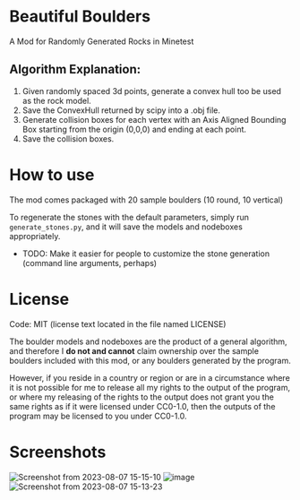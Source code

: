 # Beautiful Boulders

A Mod for Randomly Generated Rocks in Minetest


## Algorithm Explanation:
1. Given randomly spaced 3d points, generate a convex hull too be used as the rock model.
2. Save the ConvexHull returned by scipy into a .obj file.
3. Generate collision boxes for each vertex with an Axis Aligned Bounding Box starting from the origin (0,0,0) and ending at each point.
4. Save the collision boxes.

# How to use

The mod comes packaged with 20 sample boulders (10 round, 10 vertical)

To regenerate the stones with the default parameters, simply run `generate_stones.py`, and it will save the models and nodeboxes appropriately.

- TODO: Make it easier for people to customize the stone generation (command line arguments, perhaps)

# License

Code: MIT (license text located in the file named LICENSE)

The boulder models and nodeboxes are the product of a general algorithm, and therefore I **do not and cannot** claim ownership over the sample boulders included with this mod, or any boulders generated by the program.

However, if you reside in a country or region or are in a circumstance where it is not possible for me to release all my rights to the output of the program, or where my releasing of the rights to the output does not grant you the same rights as if it were licensed under CC0-1.0, then the outputs of the program may be licensed to you under CC0-1.0.

# Screenshots

![Screenshot from 2023-08-07 15-15-10](https://github.com/regulus79/beautifulboulders/assets/117475203/7d5d89ea-3aef-4467-9bab-605c7cf8d992)
![image](https://github.com/regulus79/beautifulboulders/assets/117475203/2594f991-3f33-49f4-8819-eba954852e3f)
![Screenshot from 2023-08-07 15-13-23](https://github.com/regulus79/beautifulboulders/assets/117475203/45a59bd0-8240-4480-8972-4b52de131cdf)
